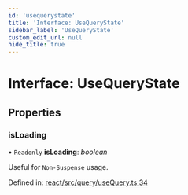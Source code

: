 ```yaml
---
id: 'usequerystate'
title: 'Interface: UseQueryState'
sidebar_label: 'UseQueryState'
custom_edit_url: null
hide_title: true
---
```


# Interface: UseQueryState

## Properties

### isLoading

• `Readonly` **isLoading**: _boolean_

Useful for `Non-Suspense` usage.

Defined in: [react/src/query/useQuery.ts:34](https://github.com/PabloSzx/gqless/blob/master/packages/react/src/query/useQuery.ts#L34)
